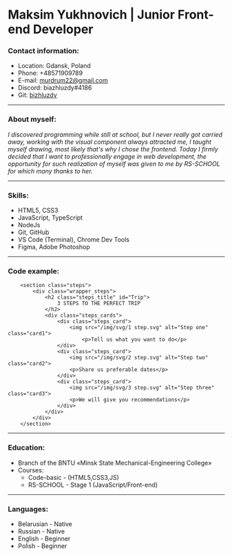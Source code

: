 # __Maksim Yukhnovich |__ Junior Front-end Developer 
### Contact information: 
* Location: Gdansk, Poland
* Phone: +48571909789
* E-mail: murdrum22@gmail.com
* Discord: biazhluzdy#4186
* Git: [bizhluzdy](https://github.com/bizhluzdy)

----

### About myself: 
_I discovered programming while still at school, but I never really got carried away, working with the visual component always attracted me, I taught myself drawing, most likely that's why I chose the frontend._
_Today I firmly decided that I want to professionally engage in web development, the opportunity for such realization of myself was given to me by RS-SCHOOL for which many thanks to her._

----

### Skills: 
* HTML5, CSS3 
* JavaScript, TypeScript 
* NodeJs 
* Git, GitHub
* VS Code (Terminal), Chrome Dev Tools
* Figma, Adobe Photoshop 

----

### Code example:  
```
    <section class="steps">
        <div class="wrapper_steps">
            <h2 class="steps_title" id="Trip">
                3 STEPS TO THE PERFECT TRIP
            </h2>
            <div class="steps_cards">
                <div class="steps_card"> 
                    <img src="/img/svg/1 step.svg" alt="Step one" class="card1">
                        <p>Tell us what you want to do</p>
                </div>
                <div class="steps_card"> 
                    <img src="/img/svg/2 step.svg" alt="Step two" class="card2">
                    <p>Share us preferable dates</p>  
                </div>
                <div class="steps_card"> 
                    <img src="/img/svg/3 step.svg" alt="Step three" class="card3">
                    <p>We will give you recommendations</p>
                </div>
            </div>
        </div>
    </section>
```

----

### Education:  
* Branch of the BNTU «Minsk State Mechanical-Engineering College»
* Courses:
    * Code-basic - (HTML5,CSS3,JS)
    * RS-SCHOOL - Stage 1 (JavaScript/Front-end)
    
----

### Languages: 
* Belarusian - Native
* Russian - Native 
* English - Beginner 
* Polish - Beginner